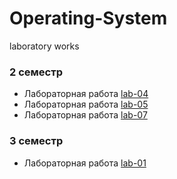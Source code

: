 # Operating-System
laboratory works
### 2 семестр
+ Лабораторная работа [lab-04](https://github.com/naaastyazharkova/Operating-System/tree/lab-04)
+ Лабораторная работа [lab-05](https://github.com/naaastyazharkova/Operating-System/tree/lab-05)
+ Лабораторная работа [lab-07](https://github.com/naaastyazharkova/Operating-System/tree/lab-07)
### 3 семестр
+ Лабораторная работа [lab-01](https://github.com/naaastyazharkova/Operating-System/tree/3s-lab-01)
